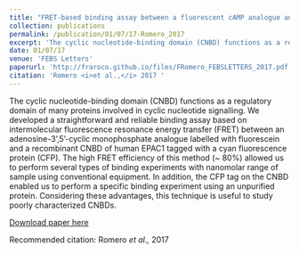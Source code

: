 ```yaml
---
title: "FRET-based binding assay between a fluorescent cAMP analogue and a cyclic nucleotide-binding domain tagged with a CFP"
collection: publications
permalink: /publication/01/07/17-Romero_2017
excerpt: 'The cyclic nucleotide-binding domain (CNBD) functions as a regulatory domain of many proteins involved in cyclic nucleotide signalling. We developed a straightforward and reliable binding assay based on intermolecular fluorescence resonance energy transfer (FRET) between an adenosine-3’,5’-cyclic monophosphate analogue labelled with fluorescein and a recombinant CNBD of human EPAC1 tagged with a cyan fluorescence protein (CFP). The high FRET efficiency of this method (~ 80%) allowed us to perform several types of binding experiments with nanomolar range of sample using conventional equipment. In addition, the CFP tag on the CNBD enabled us to perform a specific binding experiment using an unpurified protein. Considering these advantages, this technique is useful to study poorly characterized CNBDs.'
date: 01/07/17
venue: 'FEBS Letters'
paperurl: 'http://fraroco.github.io/files/FRomero_FEBSLETTERS_2017.pdf'
citation: 'Romero <i>et al.,</i> 2017 '
---
```

The cyclic nucleotide-binding domain (CNBD) functions as a regulatory domain of many proteins involved in cyclic nucleotide signalling. We developed a straightforward and reliable binding assay based on intermolecular fluorescence resonance energy transfer (FRET) between an adenosine-3’,5’-cyclic monophosphate analogue labelled with fluorescein and a recombinant CNBD of human EPAC1 tagged with a cyan fluorescence protein (CFP). The high FRET efficiency of this method (~ 80%) allowed us to perform several types of binding experiments with nanomolar range of sample using conventional equipment. In addition, the CFP tag on the CNBD enabled us to perform a specific binding experiment using an unpurified protein. Considering these advantages, this technique is useful to study poorly characterized CNBDs.

[Download paper here](http://fraroco.github.io/files/FRomero_FEBSLETTERS_2017.pdf)

Recommended citation: Romero <i>et al.,</i> 2017 